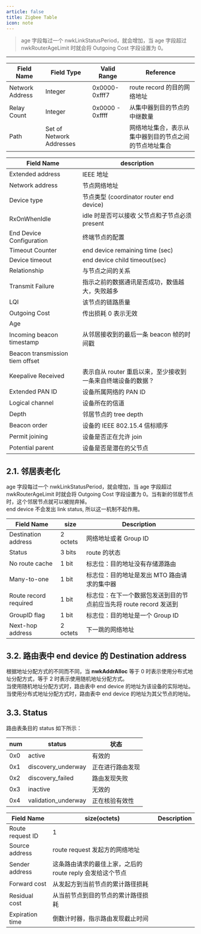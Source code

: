 ```yaml
---
article: false
title: Zigbee Table
icon: note
---
```



> age 字段每过一个 nwkLinkStatusPeriod，就会增加，当 age 字段超过 nwkRouterAgeLimit 时就会将 Outgoing Cost 字段设置为 0。

* * *

<table><thead><tr><th>Field Name</th><th>Field Type</th><th>Valid Range</th><th>Reference</th></tr></thead><tbody><tr><td>Network Address</td><td>Integer</td><td>0x0000- 0xfff7</td><td>route record 的目的网络地址</td></tr><tr><td>Relay Count</td><td>Integer</td><td>0x0000 - 0xffff</td><td>从集中器到目的节点的中继数量</td></tr><tr><td>Path</td><td>Set of Network Addresses</td><td></td><td>网络地址集合，表示从集中器到目的节点之间的节点地址集合</td></tr></tbody></table><table><thead><tr><th>Field Name</th><th>description</th></tr></thead><tbody><tr><td>Extended address</td><td>IEEE 地址</td></tr><tr><td>Network address</td><td>节点网络地址</td></tr><tr><td>Device type</td><td>节点类型 (coordinator router end device)</td></tr><tr><td>RxOnWhenIdle</td><td>idle 时是否可以接收 父节点和子节点必须 present</td></tr><tr><td>End Device Configuration</td><td>终端节点的配置</td></tr><tr><td>Timeout Counter</td><td>end device remaining time (sec)</td></tr><tr><td>Device timeout</td><td>end device child timeout(sec)</td></tr><tr><td>Relationship</td><td>与节点之间的关系</td></tr><tr><td>Transmit Failure</td><td>指示之前的数据通讯是否成功，数值越大，失败越多</td></tr><tr><td>LQI</td><td>该节点的链路质量</td></tr><tr><td>Outgoing Cost</td><td>传出损耗 0 表示无效</td></tr><tr><td>Age</td><td></td></tr><tr><td>Incoming beacon timestamp</td><td>从邻居接收到的最后一条 beacon 帧的时间戳</td></tr><tr><td>Beacon transmission tiem offset</td><td></td></tr><tr><td>Keepalive Received</td><td>表示自从 router 重启以来，至少接收到一条来自终端设备的数据？</td></tr><tr><td>Extended PAN ID</td><td>设备所属网络的 PAN ID</td></tr><tr><td>Logical channel</td><td>设备所在的信道</td></tr><tr><td>Depth</td><td>邻居节点的 tree depth</td></tr><tr><td>Beacon order</td><td>设备的 IEEE 802.15.4 信标顺序</td></tr><tr><td>Permit joining</td><td>设备是否正在允许 join</td></tr><tr><td>Potential parent</td><td>设备是否是潜在的父节点</td></tr></tbody></table>

[](#2-1-邻居表老化 "2.1. 邻居表老化")2.1. 邻居表老化
-------------------------------------

age 字段每过一个 nwkLinkStatusPeriod，就会增加，当 age 字段超过 nwkRouterAgeLimit 时就会将 Outgoing Cost 字段设置为 0。当有新的邻居节点时，这个邻居节点就可以被抛弃掉。  
end device 不会发出 link status, 所以这一机制不起作用。

<table><thead><tr><th>Field Name</th><th>size</th><th>Description</th></tr></thead><tbody><tr><td>Destination address</td><td>2 octets</td><td>网络地址或者 Group ID</td></tr><tr><td>Status</td><td>3 bits</td><td>route 的状态</td></tr><tr><td>No route cache</td><td>1 bit</td><td>标志位：目的地址没有存储源路由</td></tr><tr><td>Many-to-one</td><td>1 bit</td><td>标志位：目的地址是发出 MTO 路由请求的集中器</td></tr><tr><td>Route record required</td><td>1 bit</td><td>标志位：在下一个数据包发送到目的节点前应当先将 route record 发送到</td></tr><tr><td>GroupID flag</td><td>1 bit</td><td>标志位：目的地址是一个 Group ID</td></tr><tr><td>Next-hop address</td><td>2 octets</td><td>下一跳的网络地址</td></tr></tbody></table>

[](#3-2-路由表中end-device的Destination-address "3.2. 路由表中end device的Destination address")3.2. 路由表中 end device 的 Destination address
-------------------------------------------------------------------------------------------------------------------------------

根据地址分配方式的不同而不同，当 **nwkAddrAlloc** 等于 0 时表示使用分布式地址分配方式，等于 2 时表示使用随机地址分配方式。  
当使用随机地址分配方式时，路由表中 end device 的地址为该设备的实际地址。当使用分布式地址分配方式时，路由表中 end device 的地址为其父节点的地址。

[](#3-3-Status "3.3. Status")3.3. Status
----------------------------------------

路由表条目的 status 如下所示：

<table><thead><tr><th>num</th><th>status</th><th>状态</th></tr></thead><tbody><tr><td>0x0</td><td>active</td><td>有效的</td></tr><tr><td>0x1</td><td>discovery_underway</td><td>正在进行路由发现</td></tr><tr><td>0x2</td><td>discovery_failed</td><td>路由发现失败</td></tr><tr><td>0x3</td><td>inactive</td><td>无效的</td></tr><tr><td>0x4</td><td>validation_underway</td><td>正在核验有效性</td></tr></tbody></table><table><thead><tr><th>Field Name</th><th>size(octets)</th><th>Description</th></tr></thead><tbody><tr><td>Route request ID</td><td>1</td><td></td></tr><tr><td>Source address</td><td>route request 发起方的网络地址</td><td></td></tr><tr><td>Sender address</td><td>这条路由请求的最佳上家，之后的 route reply 会发给这个节点</td><td></td></tr><tr><td>Forward cost</td><td>从发起方到当前节点的累计路径损耗</td><td></td></tr><tr><td>Residual cost</td><td>从当前节点到目的节点的累计路径损耗</td><td></td></tr><tr><td>Expiration time</td><td>倒数计时器，指示路由发现截止时间</td><td></td></tr></tbody></table>